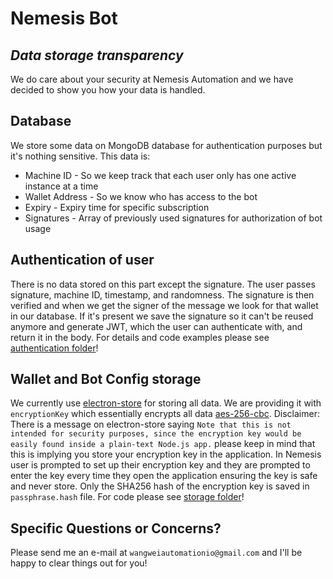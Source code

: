 # Nemesis Bot
## _Data storage transparency_

We do care about your security at Nemesis Automation and we have decided to show you how your data is handled.

## Database
We store some data on MongoDB database for authentication purposes but it's nothing sensitive. 
This data is:
- Machine ID - So we keep track that each user only has one active instance at a time
- Wallet Address - So we know who has access to the bot
- Expiry - Expiry time for specific subscription
- Signatures - Array of previously used signatures for authorization of bot usage

## Authentication of user
There is no data stored on this part except the signature.
The user passes signature, machine ID, timestamp, and randomness. The signature is then verified and when we get the signer of the message we look for that wallet in our database. If it's present we save the signature so it can't be reused anymore and generate JWT, which the user can authenticate with, and return it in the body.
For details and code examples please see [authentication folder](https://github.com/NemesisNFT/transparency/tree/main/authentication)!

## Wallet and Bot Config storage
We currently use [electron-store](https://www.npmjs.com/package/electron-store) for storing all data. We are providing it with `encryptionKey` which essentially encrypts all data [aes-256-cbc](https://en.wikipedia.org/wiki/Block_cipher_mode_of_operation).
Disclaimer: There is a message on electron-store saying `Note that this is not intended for security purposes, since the encryption key would be easily found inside a plain-text Node.js app.` please keep in mind that this is implying you store your encryption key in the application. In Nemesis user is prompted to set up their encryption key and they are prompted to enter the key every time they open the application ensuring the key is safe and never store. Only the SHA256 hash of the encryption key is saved in `passphrase.hash` file.
For code please see [storage folder](https://github.com/NemesisNFT/transparency/tree/main/storage)!

## Specific Questions or Concerns?
Please send me an e-mail at `wangweiautomationio@gmail.com` and I'll be happy to clear things out for you!
